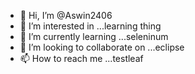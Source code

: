 - 👋 Hi, I’m @Aswin2406
- 👀 I’m interested in ...learning thing
- 🌱 I’m currently learning ...seleninum
- 💞️ I’m looking to collaborate on ...eclipse
- 📫 How to reach me ...testleaf

<!---
Aswin2406/Aswin2406 is a ✨ special ✨ repository because its `README.md` (this file) appears on your GitHub profile.
You can click the Preview link to take a look at your changes.
--->
